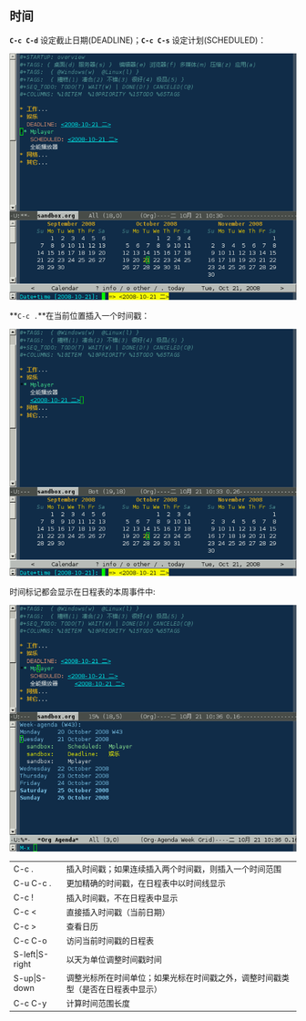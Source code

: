 ## 时间

**`C-c C-d`** 设定截止日期(DEADLINE)；**`C-c C-s`**
设定计划(SCHEDULED)：

![](images/org/8.png)

**`C-c .`**在当前位置插入一个时间戳：

![](images/org/9.png)

时间标记都会显示在日程表的本周事件中:

![](images/org/10.png)

|                 |                                                                                  |
|-----------------|-------------|
| C-c .           | 插入时间戳；如果连续插入两个时间戳，则插入一个时间范围                           |
| C-u C-c .       | 更加精确的时间戳，在日程表中以时间线显示                                         |
| C-c !           | 插入时间戳，不在日程表中显示                                                     |
| C-c \<          | 直接插入时间戳（当前日期）                                                       |
| C-c \>          | 查看日历                                                                         |
| C-c C-o         | 访问当前时间戳的日程表                                                           |
| S-left\|S-right | 以天为单位调整时间戳时间                                                         |
| S-up\|S-down    | 调整光标所在时间单位；如果光标在时间戳之外，调整时间戳类型（是否在日程表中显示） |
| C-c C-y         | 计算时间范围长度                                                                 |
